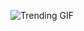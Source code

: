 ![Trending GIF](https://media0.giphy.com/media/v1.Y2lkPThiYjIxNzcyeTdneW02eXZ0YXJnZHFhcm9mY2htNXRhOTVmdDhxdXM5NzlkOTIwdSZlcD12MV9naWZzX3NlYXJjaCZjdD1n/MT5UUV1d4CXE2A37Dg/giphy.gif)
